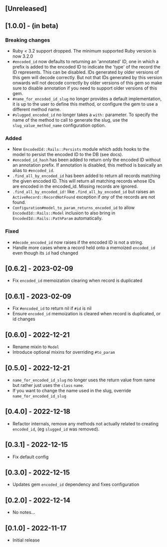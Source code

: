 ## [Unreleased]

## [1.0.0] - (in beta)

### Breaking changes

- Ruby < 3.2 support dropped. The minimum supported Ruby version is now 3.2.0
- `#encoded_id` now defaults to returning an 'annotated' ID, one in which a prefix is added to the encoded ID to indicate 
  the 'type' of the record the ID represents. This can be disabled. IDs generated by older versions of this gem will 
  decode correctly. But not that IDs generated by this version onwards will not decode correctly by older versions of this 
  gem so make sure to disable annotation if you need to support older versions of this gem.
- `#name_for_encoded_id_slug` no longer provides a default implementation, it is up to the user to define this method,
  or configure the gem to use a different method name.
- `#slugged_encoded_id` no longer takes a `with:` parameter. To specify the name of the method to call to generate the
  slug, use the `slug_value_method_name` configuration option.

### Added

- New `EncodedId::Rails::Persists` module which adds hooks to the model to persist the encoded ID to the DB (see docs).
- `#encoded_id_hash` has been added to return only the encoded ID without an annotation prefix. If annotation is disabled, 
  this method is basically an alias to `#encoded_id`.
- `.find_all_by_encoded_id` has been added to return all records matching the given encoded ID. This will return all
  matching records whose IDs are encoded in the encoded_id. Missing records are ignored.
- `.find_all_by_encoded_id!` like `.find_all_by_encoded_id` but raises an `ActiveRecord::RecordNotFound` exception if
  *any* of the records are not found.
- `Configuration#model_to_param_returns_encoded_id` to allow `EncodedId::Rails::Model` inclusion to also bring in 
  `EncodedId::Rails::PathParam` automatically.

### Fixed

- `#decode_encoded_id` now raises if the encoded ID is not a string.
- Handle more cases where a record held onto a memoized `encoded_id` even though its `id` had changed

## [0.6.2] - 2023-02-09

- Fix `encoded_id` memoization clearing when record is duplicated

## [0.6.1] - 2023-02-09

- Fix `#encoded_id` to return nil if `#id` is nil
- Ensure `encoded_id` memoization is cleared when record is duplicated, or id changes

## [0.6.0] - 2022-12-21

- Rename mixin to `Model`
- Introduce optional mixins for overriding `#to_param`

## [0.5.0] - 2022-12-21

- `name_for_encoded_id_slug` no longer uses the return value from name but rather just uses the `class` `name`.
- If you want to change the name used in the slug, override `name_for_encoded_id_slug`

## [0.4.0] - 2022-12-18

- Refactor internals, remove any methods not actually related to creating `encoded_id`, (eg `slugged_id` was removed).

## [0.3.1] - 2022-12-15

- Fix default config

## [0.3.0] - 2022-12-15

- Updates gem `encoded_id` dependency and fixes configuration

## [0.2.0] - 2022-12-14

- No notes...

## [0.1.0] - 2022-11-17

- Initial release
